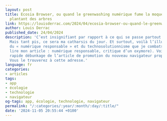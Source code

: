 ```yaml
---
layout: post
title: Ecosia Browser, ou quand le greenwashing numérique fume la moquette tout en
  plantant des arbres
link: https://louisderrac.com/2024/04/ecosia-browser-ou-quand-le-greenwashing-numerique-fume-la-moquette-tout-en-plantant-des-arbres
author: Louis Derrac
published_date: 24/04/2024
description: 'C’est insignifiant par rapport à ce qui se passe partout dans le monde.
  Mais tant pis, ce sera ma catharsis du jour. Et surtout, voilà l’illustration XXL
  du « numérique responsable » et du technosolutionnisme que je combats (à ce sujet,
  lire mon article : numérique responsable, critique d’un oxymore). Voici donc mon
  rapide débunkage de l’article de promotion du nouveau navigateur proposé par Ecosia.
  Vous le trouverez à cette adresse.'
language: fr
categories:
- articles
tags:
- app
- écologie
- technologie
- navigateur
og-tags: app, écologie, technologie, navigateur
permalink: "/:categories/:year/:month/:day/:title/"
date: '2024-11-05 20:55:44 +0100'
---
```

